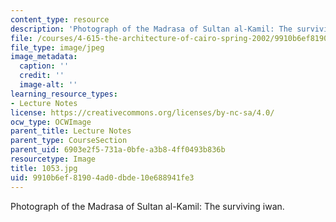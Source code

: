 ```yaml
---
content_type: resource
description: 'Photograph of the Madrasa of Sultan al-Kamil: The surviving iwan.'
file: /courses/4-615-the-architecture-of-cairo-spring-2002/9910b6ef81904ad0dbde10e688941fe3_1053.jpg
file_type: image/jpeg
image_metadata:
  caption: ''
  credit: ''
  image-alt: ''
learning_resource_types:
- Lecture Notes
license: https://creativecommons.org/licenses/by-nc-sa/4.0/
ocw_type: OCWImage
parent_title: Lecture Notes
parent_type: CourseSection
parent_uid: 6903e2f5-731a-0bfe-a3b8-4ff0493b836b
resourcetype: Image
title: 1053.jpg
uid: 9910b6ef-8190-4ad0-dbde-10e688941fe3
---
```

Photograph of the Madrasa of Sultan al-Kamil: The surviving iwan.